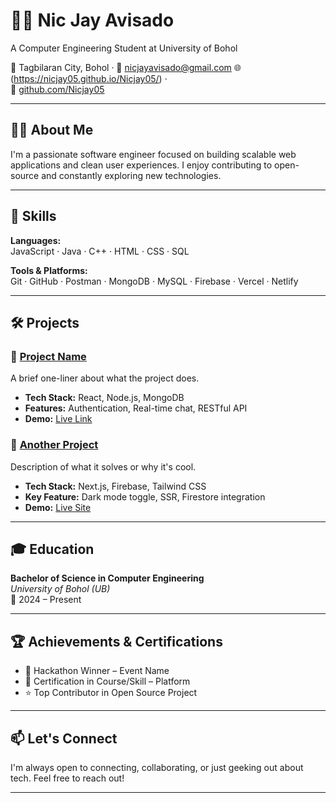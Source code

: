 # 🧑‍💻 Nic Jay Avisado
 A Computer Engineering Student at University of Bohol

📍 Tagbilaran City, Bohol · 📧 nicjayavisado@gmail.com 
🌐 (https://nicjay05.github.io/Nicjay05/) ·  
🐙 [github.com/Nicjay05](https://github.com/Nicjay05)

---

## 👨‍💼 About Me

I'm a passionate software engineer focused on building scalable web applications and clean user experiences. I enjoy contributing to open-source and constantly exploring new technologies.

---

## 🧠 Skills

**Languages:**  
JavaScript · Java · C++ · HTML · CSS · SQL

**Tools & Platforms:**  
Git · GitHub · Postman · MongoDB · MySQL · Firebase · Vercel · Netlify

---

## 🛠 Projects

### 📌 [Project Name](https://github.com/yourusername/project-repo)  
A brief one-liner about what the project does.

- **Tech Stack:** React, Node.js, MongoDB  
- **Features:** Authentication, Real-time chat, RESTful API  
- **Demo:** [Live Link](https://yourprojectlink.com)

### 📌 [Another Project](https://github.com/yourusername/another-repo)  
Description of what it solves or why it's cool.

- **Tech Stack:** Next.js, Firebase, Tailwind CSS  
- **Key Feature:** Dark mode toggle, SSR, Firestore integration  
- **Demo:** [Live Site](https://example.com)

---

## 🎓 Education

**Bachelor of Science in Computer Engineering**  
_University of Bohol (UB)_  
📅 2024 – Present

---

## 🏆 Achievements & Certifications

- 🥇 Hackathon Winner – Event Name  
- 📜 Certification in Course/Skill – Platform  
- ⭐ Top Contributor in Open Source Project

---

## 📫 Let's Connect

I'm always open to connecting, collaborating, or just geeking out about tech. Feel free to reach out!

---
